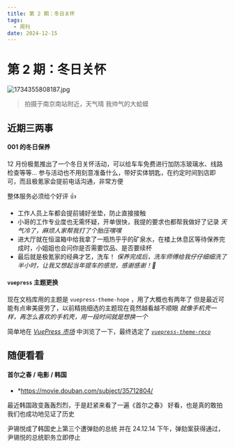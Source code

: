 ```yaml
---
title: 第 2 期：冬日关怀
tags:
  - 周刊
date: 2024-12-15
---
```


# 第 2 期：冬日关怀

![1734355808187.jpg](https://cdn.jsdelivr.net/gh/logycoconut/pic-repo@master/daily/weekly/1734355808187.jpg)

>  拍摄于南京南站附近，天气晴
>  我帅气的大蛤蟆

## 近期三两事

####  001 的冬日保养

12 月份极氪推出了一个冬日关怀活动，可以给车车免费进行加防冻玻璃水、线路检查等等...
参与活动也不用刻意准备什么，带好实体钥匙，在约定时间到店即可，而且极氪家会提前电话沟通，非常方便

整体服务必须给个好评 👍
- 工作人员上车都会提前铺好坐垫，防止直接接触
- 小哥的工作专业度也无需怀疑，开单很快，我提的要求也都帮我做好了记录
    *天气冷了，麻烦人家帮我打了个胎压嘿嘿*
- 进大厅就在恒温箱中给我拿了一瓶热乎乎的矿泉水，在楼上休息区等待保养完成时，小姐姐也会问你是否需要饮品、是否要续杯
- 最后就是极氪家的经典才艺，洗车！
    *保养完成后，洗车师傅给我仔仔细细洗了半小时，让我又想起当年提车的感觉，感谢感谢！🙏*

#### `vuepress` 主题更换

现在文档库用的主题是 `vuepress-theme-hope` ，用了大概也有两年了
但是最近可能有点审美疲劳了，以前精挑细选的主题现在竟然越看越不顺眼
*就像手机壳一样，再怎么喜欢的手机壳，用一段时间就是想换一个*

简单地在 *[VuePress 市场](https://marketplace.vuejs.press/zh/)* 中浏览了一下，最终选定了 *[`vuepress-theme-reco`](https://theme-reco.vuejs.press/)*

## 随便看看

#### 首尔之春 / 电影 / 韩国

- *https://movie.douban.com/subject/35712804/

最近韩国政变轰轰烈烈，于是赶紧来看了一遍《首尔之春》
好看，也是真的敢拍
我们也成功地见证了历史

尹锡悦成了韩国史上第三个遭弹劾的总统
并在 24.12.14 下午，弹劾案获得通过，尹锡悦的总统职务立即停止

